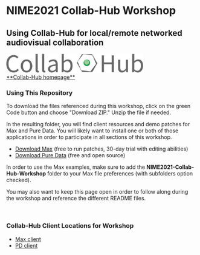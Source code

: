 # NIME2021 Collab-Hub Workshop
## Using Collab-Hub for local/remote networked audiovisual collaboration

<img src="/img/CH-Title.png" alt="Collab-Hub Logo" height="50"/>

<br>
<a href="https://www.collab-hub.io" target="_blank">**Collab-Hub homepage**</a>
<br>

### Using This Repository
To download the files referenced during this workshop, click on the green Code button and choose "Download ZIP." Unzip the file if needed.  

In the resulting folder, you will find client resources and demo patches for Max and Pure Data. You will likely want to install one or both of those applications in order to participate in all sections of this workshop.
- [Download Max](https://cycling74.com/downloads) (free to run patches, 30-day trial with editing abilities)
- [Download Pure Data](http://puredata.info/downloads) (free and open source)  


In order to use the Max examples, make sure to add the **NIME2021-Collab-Hub-Workshop** folder to your Max file preferences (with subfolders option checked).  

You may also want to keep this page open in order to follow along during the workshop and reference the different README files.  

<br>

### Collab-Hub Client Locations for Workshop
- <a href="https://github.com/Collab-Hub-io/NIME2021-Collab-Hub-Workshop/tree/main/Collab-Hub-Max-Client-v0.3" target="_blank">Max client</a>
- <a href="https://github.com/Collab-Hub-io/NIME2021-Collab-Hub-Workshop/tree/main/Collab-Hub-PD-Client-v0.3" target="_blank">PD client</a>